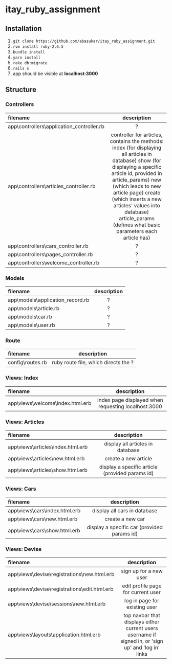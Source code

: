 # itay_ruby_assignment

## Installation
1. `git clone https://github.com/abasukar/itay_ruby_assignment.git`
2. `rvm install ruby-2.6.5`
3. `bundle install`
4. `yarn install`
6. `rake db:migrate`
7. `rails s`
6. app should be visible at <strong>localhost:3000</strong>

## Structure

### Controllers
| filename | description |
| :---         |     :---:      |
| app\controllers\application_controller.rb | ? |
| app\controllers\articles_controller.rb | controller for articles, contains the methods: index (for displaying all articles in database) show (for displaying a specific article id, provided in article_params) new (which leads to new article page) create (which inserts a new articles' values into database) article_params (defines what basic parameters each article has) |
| app\controllers\cars_controller.rb | ? |
| app\controllers\pages_controller.rb | ? |
| app\controllers\welcome_controller.rb | ? |


### Models
| filename | description |
| :---         |     :---:      |
| app\models\application_record.rb | ? |
| app\models\article.rb | ? |
| app\models\car.rb | ? |
| app\models\user.rb | ? |

### Route
| filename | description |
| :---         |     :---:      |
| config\routes.rb | ruby route file, which directs the ? |

### Views: Index
| filename | description |
| :---         |     :---:      |
| app\views\welcome\index.html.erb | index page displayed when requesting localhost:3000 |

### Views: Articles
| filename | description |
| :---         |     :---:      |
| app\views\articles\index.html.erb | display all articles in database |
| app\views\articles\new.html.erb | create a new article |
| app\views\articles\show.html.erb | display a specific article (provided params id) |

### Views: Cars
| filename | description |
| :---         |     :---:      |
| app\views\cars\index.html.erb | display all cars in database |
| app\views\cars\new.html.erb | create a new car |
| app\views\cars\show.html.erb | display a specific car (provided params id) |

### Views: Devise
| filename | description |
| :---         |     :---:      |
| app\views\devise\registrations\new.html.erb | sign up for a new user |
| app\views\devise\registrations\edit.html.erb | edit profile page for current user |
| app\views\devise\sessions\new.html.erb | log in page for existing user |
| app\views\layouts\application.html.erb | top navbar that displays either current users username if signed in, or 'sign up' and 'log in' links |


